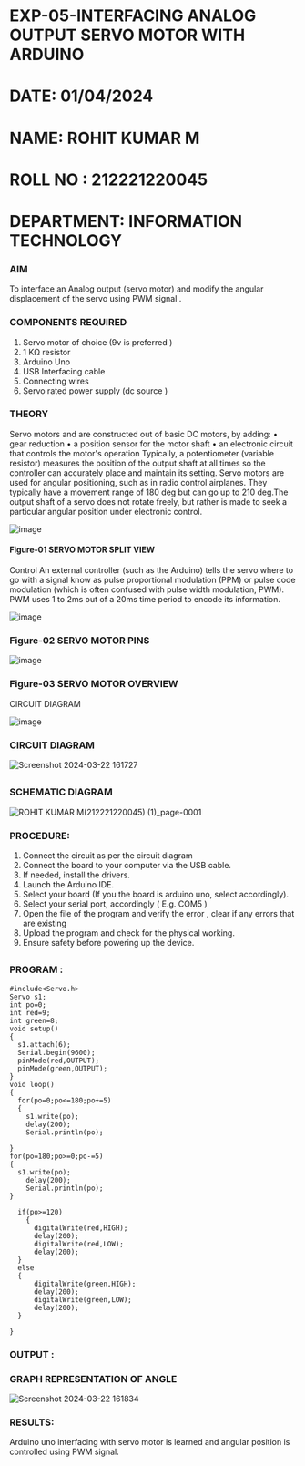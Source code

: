 #  EXP-05-INTERFACING ANALOG OUTPUT SERVO MOTOR WITH ARDUINO
#  DATE: 01/04/2024
#  NAME: ROHIT KUMAR M
#  ROLL NO : 212221220045
#  DEPARTMENT: INFORMATION TECHNOLOGY




### AIM
To interface an Analog output (servo motor) and modify the angular displacement of the servo using PWM signal .
### COMPONENTS REQUIRED
1.	Servo motor of choice (9v is preferred )
2.	1 KΩ resistor 
3.	Arduino Uno 
4.	USB Interfacing cable 
5.	Connecting wires 
6.	Servo rated power supply (dc source )


### THEORY
Servo motors and are constructed out of basic DC motors, by adding:
•	 gear reduction
•	 a position sensor for the motor shaft
•	 an electronic circuit that controls the motor's operation
Typically, a potentiometer (variable resistor) measures the position of the output shaft at all times so the controller can accurately place and maintain its setting.
Servo motors are used for angular positioning, such as in radio control airplanes.  They typically have a movement range of 180 deg but can go up to 210 deg.The output shaft of a servo does not rotate freely, but rather is made to seek a particular angular position under electronic control. 


![image](https://user-images.githubusercontent.com/36288975/163544439-1f477927-fcd4-42f0-9ce4-c863fdbf1210.png)



#### Figure-01 SERVO MOTOR SPLIT VIEW 
Control 
An external controller (such as the Arduino) tells the servo where to go with a signal know as pulse proportional modulation (PPM) or pulse code modulation (which is often confused with pulse width modulation, PWM). PWM uses 1 to 2ms out of a 20ms time period to encode its information.
 
 
 ![image](https://user-images.githubusercontent.com/36288975/163544482-3027136f-7135-4f3d-a23f-8dc2fe04194d.png)

### Figure-02 SERVO MOTOR PINS

 ![image](https://user-images.githubusercontent.com/36288975/163544513-ca497421-e6ba-4f91-871f-5cfba77f22a8.png)


### Figure-03 SERVO MOTOR OVERVIEW 

 


 





CIRCUIT DIAGRAM
 
 
 ![image](https://user-images.githubusercontent.com/36288975/163544618-6eb8a7b5-7f1a-428a-8d9f-fd899b145efb.png)



### CIRCUIT DIAGRAM

![Screenshot 2024-03-22 161727](https://github.com/rohitkumar20700000/EXPERIMENT-NO--05-INTERFACING-ANALOG-OUTPUT-SERVO-MOTOR-WITH-ARDUINO-/assets/130482461/fda5c7ac-ad03-4b02-a113-7c4f43945488)
##
##
### SCHEMATIC DIAGRAM
![ROHIT KUMAR M(212221220045) (1)_page-0001](https://github.com/rohitkumar20700000/EXPERIMENT-NO--05-INTERFACING-ANALOG-OUTPUT-SERVO-MOTOR-WITH-ARDUINO-/assets/130482461/78e28943-75ab-404c-859f-80071a519cd0)




### PROCEDURE:
1.	Connect the circuit as per the circuit diagram 
2.	Connect the board to your computer via the USB cable.
3.	If needed, install the drivers.
4.	Launch the Arduino IDE.
5.	Select your board (If you the board is arduino uno, select accordingly).
6.	Select your serial port, accordingly ( E.g. COM5 )
7.	Open the file of the program  and verify the error , clear if any errors that are existing 
8.	Upload the program and check for the physical working. 
9.	Ensure safety before powering up the device.

##
##
##
##
##
##
##
### PROGRAM :
 
```
#include<Servo.h>
Servo s1;
int po=0;
int red=9;
int green=8;
void setup()
{
  s1.attach(6);
  Serial.begin(9600);
  pinMode(red,OUTPUT);
  pinMode(green,OUTPUT);
}
void loop()
{
  for(po=0;po<=180;po+=5)
  {
    s1.write(po);
    delay(200);
    Serial.println(po);
  
}
for(po=180;po>=0;po-=5)
{
  s1.write(po);
    delay(200);
    Serial.println(po);
}  
  
  if(po>=120)
    {
      digitalWrite(red,HIGH);
      delay(200);
      digitalWrite(red,LOW);
      delay(200);
  }
  else
  {
      digitalWrite(green,HIGH);
      delay(200);
      digitalWrite(green,LOW);
      delay(200);
  }

}

```




### OUTPUT :
### GRAPH REPRESENTATION OF ANGLE
![Screenshot 2024-03-22 161834](https://github.com/rohitkumar20700000/EXPERIMENT-NO--05-INTERFACING-ANALOG-OUTPUT-SERVO-MOTOR-WITH-ARDUINO-/assets/130482461/9b5bdbc4-418d-43c6-93bc-81f4ff2dc878)




### RESULTS: 
Arduino uno interfacing with servo motor is learned and angular position is controlled using PWM signal.
